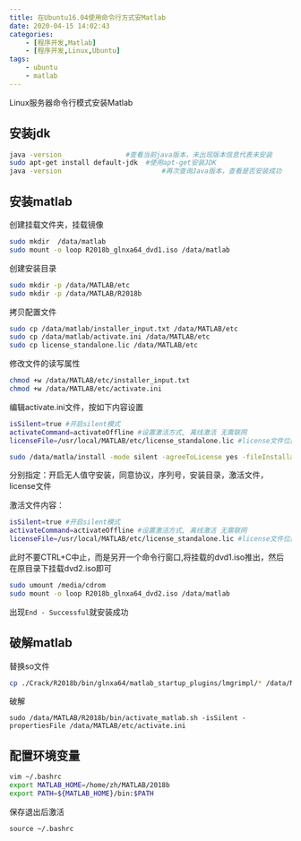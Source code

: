 ```yaml
---
title: 在Ubuntu16.04使用命令行方式安Matlab
date: 2020-04-15 14:02:43
categories: 
    - [程序开发,Matlab]
    - [程序开发,Linux,Ubuntu]
tags: 
    - ubuntu
    - matlab
---
```

Linux服务器命令行模式安装Matlab

<!-- more -->
## 安装jdk
```bash
java -version                #查看当前java版本，未出现版本信息代表未安装
sudo apt-get install default-jdk  #使用apt-get安装JDK
java -version                         #再次查询Java版本，查看是否安装成功
```

## 安装matlab
创建挂载文件夹，挂载镜像
```bash
sudo mkdir  /data/matlab
sudo mount -o loop R2018b_glnxa64_dvd1.iso /data/matlab
```

创建安装目录
```bash
sudo mkdir -p /data/MATLAB/etc
sudo mkdir -p /data/MATLAB/R2018b
```

拷贝配置文件
```bash
sudo cp /data/matlab/installer_input.txt /data/MATLAB/etc
sudo cp /data/matlab/activate.ini /data/MATLAB/etc
sudo cp license_standalone.lic /data/MATLAB/etc
```

修改文件的读写属性
```bash
chmod +w /data/MATLAB/etc/installer_input.txt
chmod +w /data/MATLAB/etc/activate.ini
```

编辑activate.ini文件，按如下内容设置
```bash
isSilent=true #开启silent模式
activateCommand=activateOffline #设置激活方式, 离线激活 无需联网
licenseFile=/usr/local/MATLAB/etc/license_standalone.lic #license文件位置
```

```bash
sudo /data/matla/install -mode silent -agreeToLicense yes -fileInstallationKey 09806-07443-53955-64350-21751-41297 -destinationFolder /data/MATLAB/R2018b -activationPropertiesFile /data/MATLAB/etc/activate.ini -licensePath /data/MATLAB/etc/license_standalone.lic -outputFile /tmp/mathwork_install.log
```

分别指定：开启无人值守安装，同意协议，序列号，安装目录，激活文件，license文件

激活文件内容：
```bash
isSilent=true #开启silent模式
activateCommand=activateOffline #设置激活方式, 离线激活 无需联网
licenseFile=/usr/local/MATLAB/etc/license_standalone.lic #license文件位置
```

此时不要CTRL+C中止，而是另开一个命令行窗口,将挂载的dvd1.iso推出，然后在原目录下挂载dvd2.iso即可
```bash
sudo umount /media/cdrom
sudo mount -o loop R2018b_glnxa64_dvd2.iso /data/matlab
```

出现`End - Successful`就安装成功

## 破解matlab
替换so文件
```bash
cp ./Crack/R2018b/bin/glnxa64/matlab_startup_plugins/lmgrimpl/* /data/MATLAB/R2018b/bin/glnxa64/matlab_startup_plugins/lmgrimpl
```
破解
```
sudo /data/MATLAB/R2018b/bin/activate_matlab.sh -isSilent -propertiesFile /data/MATLAB/etc/activate.ini
```

## 配置环境变量

```bash
vim ~/.bashrc
export MATLAB_HOME=/home/zh/MATLAB/2018b
export PATH=${MATLAB_HOME}/bin:$PATH
```
保存退出后激活
```
source ~/.bashrc
```